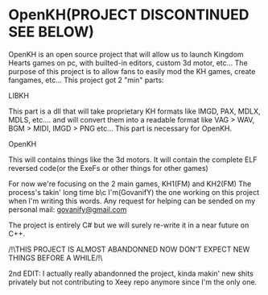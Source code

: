 OpenKH(PROJECT DISCONTINUED SEE BELOW)
======
OpenKH is an open source project that will allow us to 
launch Kingdom Hearts games on pc, with builted-in editors, custom 3d motor, etc...
The purpose of this project is to allow fans to easily mod the KH games, create fangames, etc...
This project got 2 "min" parts:

LIBKH

This part is a dll that will take proprietary KH formats like IMGD, PAX, MDLX, MDLS, etc.... and will convert them into a readable format like VAG > WAV, BGM > MIDI, IMGD > PNG etc...
This part is necessary for OpenKH.

OpenKH

This will contains things like the 3d motors. It will contain the complete ELF reversed code(or the ExeFs or other things for other games)


For now we're focusing on the 2 main games, KH1(FM) and KH2(FM)
The process's takin' long time b\c I'm(GovanifY) the one working on this project when I'm writing this words. Any request for helping can be sended on my personal mail: govanify@gmail.com

The project is entirely C# but we will surely re-write it in a near future on C++.

/!\THIS PROJECT IS ALMOST ABANDONNED NOW DON'T EXPECT NEW THINGS BEFORE A WHILE/!\

2nd EDIT: I actually really abandonned the project, kinda makin' new shits privately but not contributing to Xeey repo anymore since I'm the only one.
